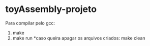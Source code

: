 # toyAssembly-projeto

Para compilar pelo gcc:
1) make 
2) make run
*caso queira apagar os arquivos criados: make clean 

